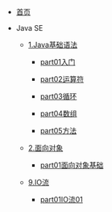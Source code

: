 <!-- docs/_sidebar.md -->

* [首页](/)


* Java SE
    * [1.Java基础语法](01/Java基础语法/README.md)

        * [part01入门](01/Java基础语法/part01入门/part01java基础语法.md)

        * [part02运算符](01/Java基础语法/part02运算符/part02Java基础语法.md)

        * [part03循环](01/Java基础语法/part03循环/part03switch&循环语句.md)

        * [part04数组](01/Java基础语法/part04数组/part04数组.md)

        * [part05方法](01/Java基础语法/part05方法/part05方法.md)

    * [2.面向对象](01/面向对象/)

        * [part01面向对象基础](01/面向对象/part01面向对象基础/part01面向对象基础.md)

    * [9.IO流](01/IO流/)

        * [part01IO流01](01/IO流/part01IO流01/part01IO流.md)